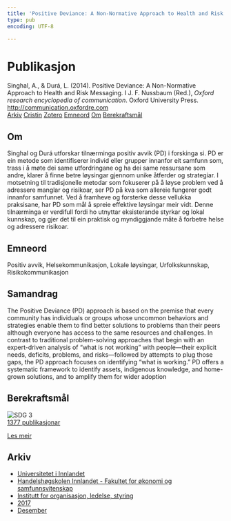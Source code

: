 ```yaml
---
title: 'Positive Deviance: A Non-Normative Approach to Health and Risk Messaging'
type: pub
encoding: UTF-8

---
```

<h1>Publikasjon</h1>
<article id="csl-bib-container-EE6Y5YRZ" class="csl-bib-container">
  <div class="csl-bib-body"> <div class="csl-entry">Singhal, A., &#38; Durá, L. (2014). Positive Deviance: A Non-Normative Approach to Health and Risk Messaging. I J. F. Nussbaum (Red.), <i>Oxford research encyclopedia of communication</i>. Oxford University Press. <a href="http://communication.oxfordre.com">http://communication.oxfordre.com</a></div> </div>
  <div class="csl-bib-buttons">
    <a href="#taxonomy-article-EE6Y5YRZ" alt="archive" class="csl-bib-button">Arkiv</a>
    <a href="https://app.cristin.no/results/show.jsf?id=1530152" alt="Cristin" class="csl-bib-button">Cristin</a>
    <a href="http://zotero.org/groups/5881554/items/EE6Y5YRZ" alt="Zotero" class="csl-bib-button">Zotero</a>
    <a href="#keywords-article-EE6Y5YRZ" alt="keywords" class="csl-bib-button">Emneord</a>
    <a href="#about-article-EE6Y5YRZ" alt="about_pub" class="csl-bib-button">Om</a>
    <a href="#sdg-article-EE6Y5YRZ" alt="sdg" class="csl-bib-button">Berekraftsmål</a>
  </div>
  <div id="csl-bib-meta-container-EE6Y5YRZ"></div>
</article>
<div id="csl-bib-meta-EE6Y5YRZ" class="csl-bib-meta">
  <article id="about-article-EE6Y5YRZ" class="about_pub-article">
    <h1>Om</h1>
    Singhal og Durá utforskar tilnærminga positiv avvik (PD) i forskinga si. PD er ein metode som identifiserer individ eller grupper innanfor eit samfunn som, trass i å møte dei same utfordringane og ha dei same ressursane som andre, klarer å finne betre løysingar gjennom unike åtferder og strategiar. I motsetning til tradisjonelle metodar som fokuserer på å løyse problem ved å adressere manglar og risikoar, ser PD på kva som allereie fungerer godt innanfor samfunnet. Ved å framheve og forsterke desse vellukka praksisane, har PD som mål å spreie effektive løysingar meir vidt. Denne tilnærminga er verdifull fordi ho utnyttar eksisterande styrkar og lokal kunnskap, og gjer det til ein praktisk og myndiggjande måte å forbetre helse og adressere risikoar.
  </article>
  <article id="keywords-article-EE6Y5YRZ" class="keywords-article">
    <h1>Emneord</h1>
    Positiv avvik, Helsekommunikasjon, Lokale løysingar, Urfolkskunnskap, Risikokommunikasjon
  </article>
  <article id="abstract-article-EE6Y5YRZ" class="abstract-article">
    <h1>Samandrag</h1>
    The Positive Deviance (PD) approach is based on the premise that every community has individuals or groups whose uncommon behaviors and strategies enable them to find better solutions to problems than their peers although everyone has access to the same resources and challenges. In contrast to traditional problem-solving approaches that begin with an expert-driven analysis of “what is not working” with people—their explicit needs, deficits, problems, and risks—followed by attempts to plug those gaps, the PD approach focuses on identifying “what is working.” PD offers a systematic framework to identify assets, indigenous knowledge, and home-grown solutions, and to amplify them for wider adoption
  </article>
  <article id="sdg-article-EE6Y5YRZ" class="sdg-article">
    <h1>Berekraftsmål</h1>
    <div class="sdg-container"><div id="sdg3" class="sdg">
        <img src="{{< params subfolder >}}images/sdg/sdg03_nn.png" class="image" alt="SDG 3">
        <div class="sdg-overlay">
          <a href="{{< params subfolder >}}nn/archive/?sdg=3#archive" class="sdg-publication-count"><span>1377</span> publikasjonar</a>
          <p><a href="https://fn.no/om-fn/fns-baerekraftsmaal/god-helse-og-livskvalitet?lang=nno-NO" class="sdg-read-more">Les meir</a></p>
        </div>
      </div></div>
  </article>
  <article id="taxonomy-article-EE6Y5YRZ" class="taxonomy-article">
    <h1>Arkiv</h1>
    <ul>
      <li><a href="{{< params subfolder >}}nn/archive/?key=3DCRN523">Universitetet i Innlandet</a></li>
      <li><a href="{{< params subfolder >}}nn/archive/?key=DU8Q9LN9">Handelshøgskolen Innlandet - Fakultet for økonomi og samfunnsvitenskap</a></li>
      <li><a href="{{< params subfolder >}}nn/archive/?key=4LUWR3ZM">Institutt for organisasjon, ledelse, styring</a></li>
      <li><a href="{{< params subfolder >}}nn/archive/?key=KF5I8TQ8">2017</a></li>
      <li><a href="{{< params subfolder >}}nn/archive/?key=9PHRRFJY">Desember</a></li>
    </ul>
  </article>
</div>
